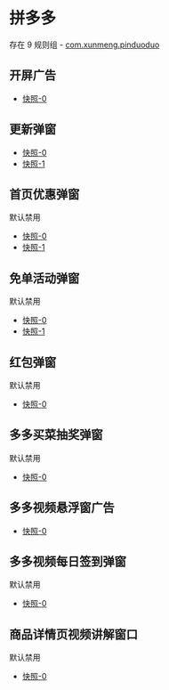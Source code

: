 # 拼多多

存在 9 规则组 - [com.xunmeng.pinduoduo](/src/apps/com.xunmeng.pinduoduo.ts)

## 开屏广告

- [快照-0](https://i.gkd.li/import/12799632)

## 更新弹窗

- [快照-0](https://gkd-kit.gitee.io/import/12642017)
- [快照-1](https://i.gkd.li/import/13195645)

## 首页优惠弹窗

默认禁用

- [快照-0](https://gkd-kit.gitee.io/import/12642015)
- [快照-1](https://gkd-kit.gitee.io/import/12642019)

## 免单活动弹窗

默认禁用

- [快照-0](https://gkd-kit.gitee.io/import/12642032)
- [快照-1](https://gkd-kit.gitee.io/import/12642038)

## 红包弹窗

默认禁用

- [快照-0](https://gkd-kit.gitee.io/import/12642023)

## 多多买菜抽奖弹窗

默认禁用

- [快照-0](https://gkd-kit.gitee.io/import/12642053)

## 多多视频悬浮窗广告

- [快照-0](https://gkd-kit.gitee.io/import/12642058)

## 多多视频每日签到弹窗

默认禁用

- [快照-0](https://gkd-kit.gitee.io/import/12700615)

## 商品详情页视频讲解窗口

默认禁用

- [快照-0](https://i.gkd.li/import/13178326)
